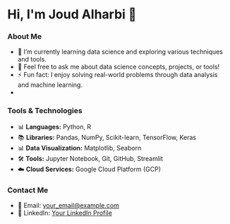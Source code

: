 # Hi, I'm Joud Alharbi 👋

### About Me
- 🌱 I’m currently learning data science and exploring various techniques and tools.
- 💬 Feel free to ask me about data science concepts, projects, or tools!
- ⚡ Fun fact: I enjoy solving real-world problems through data analysis and machine learning.
- 
### Tools & Technologies
- 📊 **Languages:** Python, R
- 📚 **Libraries:** Pandas, NumPy, Scikit-learn, TensorFlow, Keras
- 📊 **Data Visualization:** Matplotlib, Seaborn
- 🛠️ **Tools:** Jupyter Notebook, Git, GitHub, Streamlit
- ☁️ **Cloud Services:** Google Cloud Platform (GCP)
  
### Contact Me
- 📧 Email: [your_email@example.com](mailto:joud.e.alharbi@outlook.com)
- 🔗 LinkedIn: [Your LinkedIn Profile](https://www.linkedin.com/in/joud-al-harbi-/)

